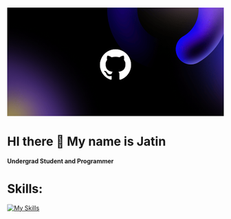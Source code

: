 ![img](sss.png)

# HI there :wave: My name is Jatin<br>  
#### Undergrad Student and Programmer<br>

# Skills:<br>  
[![My Skills](https://skillicons.dev/icons?i=js,html,css,react,cpp,java,nodejs,tailwind)](https://skillicons.dev)
